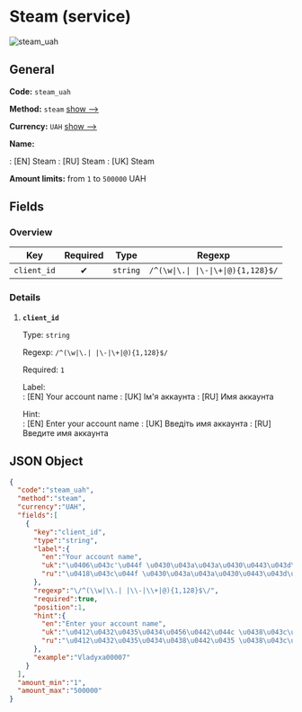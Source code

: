 
# Steam (service) 
![steam_uah](https://static.openfintech.io/payout_methods/steam_uah/logo.svg?w=400&c=v0.59.26#w24)  

## General 
 
**Code:** `steam_uah` 
 
**Method:** `steam` [show -->](/payout-methods/steam/) 
 
**Currency:** `UAH` [show -->](/currencies/UAH/) 
 
**Name:** 
 
:	[EN] Steam 
:	[RU] Steam 
:	[UK] Steam 
 
**Amount limits:** from `1` to `500000` UAH 

## Fields 

### Overview 

|Key|Required|Type|Regexp| 
|:---:|:---:|:---:|:---:| 
|`client_id`|✔|`string`|`/^(\w\|\.\| \|\-\|\+\|@){1,128}$/`| 
 

### Details 
 
1. **`client_id`** 
 
	Type: `string` 
 
	Regexp: `/^(\w|\.| |\-|\+|@){1,128}$/` 
 
	Required: `1` 
 
	Label:  
	: [EN] Your account name 
	: [UK] Ім'я аккаунта 
	: [RU] Имя аккаунта 
 
	Hint:  
	: [EN] Enter your account name 
	: [UK] Введіть имя аккаунта 
	: [RU] Введите имя аккаунта 
 

## JSON Object 

```json
{
  "code":"steam_uah",
  "method":"steam",
  "currency":"UAH",
  "fields":[
    {
      "key":"client_id",
      "type":"string",
      "label":{
        "en":"Your account name",
        "uk":"\u0406\u043c'\u044f \u0430\u043a\u043a\u0430\u0443\u043d\u0442\u0430",
        "ru":"\u0418\u043c\u044f \u0430\u043a\u043a\u0430\u0443\u043d\u0442\u0430"
      },
      "regexp":"\/^(\\w|\\.| |\\-|\\+|@){1,128}$\/",
      "required":true,
      "position":1,
      "hint":{
        "en":"Enter your account name",
        "uk":"\u0412\u0432\u0435\u0434\u0456\u0442\u044c \u0438\u043c\u044f \u0430\u043a\u043a\u0430\u0443\u043d\u0442\u0430",
        "ru":"\u0412\u0432\u0435\u0434\u0438\u0442\u0435 \u0438\u043c\u044f \u0430\u043a\u043a\u0430\u0443\u043d\u0442\u0430"
      },
      "example":"Vladyxa00007"
    }
  ],
  "amount_min":"1",
  "amount_max":"500000"
}
```  
